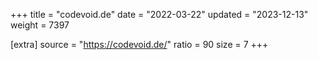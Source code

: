 +++
title = "codevoid.de"
date = "2022-03-22"
updated = "2023-12-13"
weight = 7397

[extra]
source = "https://codevoid.de/"
ratio = 90
size = 7
+++
